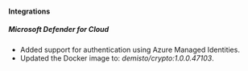 
#### Integrations
##### Microsoft Defender for Cloud
- Added support for authentication using Azure Managed Identities.
- Updated the Docker image to: *demisto/crypto:1.0.0.47103*.
